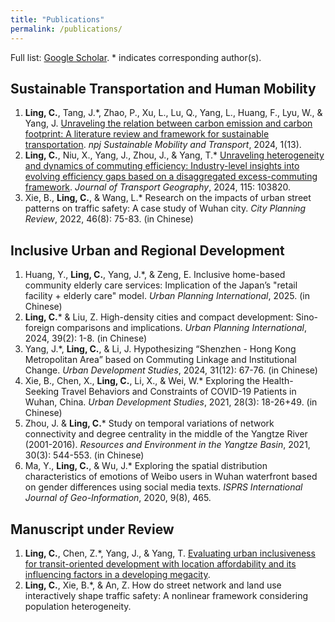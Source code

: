 ```yaml
---
title: "Publications"
permalink: /publications/
---
```


Full list: [Google Scholar](https://scholar.google.com/citations?user=BOv54g0AAAAJ&hl=en). * indicates corresponding author(s).

Sustainable Transportation and Human Mobility
-----
1. **Ling, C.**, Tang, J.*, Zhao, P., Xu, L., Lu, Q., Yang, L., Huang, F., Lyu, W., & Yang, J. [Unraveling the relation between carbon emission and carbon footprint: A literature review and framework for sustainable transportation](https://doi.org/10.1038/s44333-024-00013-5). _npj Sustainable Mobility and Transport_, 2024, 1(13).
2. **Ling, C.**, Niu, X., Yang, J., Zhou, J., & Yang, T.* [Unraveling heterogeneity and dynamics of commuting efficiency: Industry-level insights into evolving efficiency gaps based on a disaggregated excess-commuting framework](https://doi.org/10.1016/j.jtrangeo.2024.103820). _Journal of Transport Geography_, 2024, 115: 103820.
3. Xie, B., **Ling, C.**, & Wang, L.* Research on the impacts of urban street patterns on traffic safety: A case study of Wuhan city. _City Planning Review_, 2022, 46(8): 75-83. (in Chinese)

Inclusive Urban and Regional Development
-----
1.	Huang, Y., **Ling, C.**, Yang, J.*, & Zeng, E. Inclusive home-based community elderly care services: Implication of the Japan’s "retail facility + elderly care" model. _Urban Planning International_, 2025. (in Chinese)
2.	**Ling, C.*** & Liu, Z. High-density cities and compact development: Sino-foreign comparisons and implications. _Urban Planning International_, 2024, 39(2): 1-8. (in Chinese)
3.	Yang, J.*, **Ling, C.**, & Li, J. Hypothesizing “Shenzhen - Hong Kong Metropolitan Area” based on Commuting Linkage and Institutional Change. _Urban Development Studies_, 2024, 31(12): 67-76. (in Chinese)
4.	Xie, B., Chen, X., **Ling, C.**, Li, X., & Wei, W.* Exploring the Health-Seeking Travel Behaviors and Constraints of COVID-19 Patients in Wuhan, China. _Urban Development Studies_, 2021, 28(3): 18-26+49. (in Chinese)
6.	Zhou, J. & **Ling, C.*** Study on temporal variations of network connectivity and degree centrality in the middle of the Yangtze River (2001-2016). _Resources and Environment in the Yangtze Basin_, 2021, 30(3): 544-553. (in Chinese)
7.	Ma, Y., **Ling, C.**, & Wu, J.* Exploring the spatial distribution characteristics of emotions of Weibo users in Wuhan waterfront based on gender differences using social media texts. _ISPRS International Journal of Geo-Information_, 2020, 9(8), 465.

Manuscript under Review
-----
1. **Ling, C.**, Chen, Z.*, Yang, J., & Yang, T. [Evaluating urban inclusiveness for transit-oriented development with location affordability and its influencing factors in a developing megacity](https://dx.doi.org/10.2139/ssrn.5085292).
2. **Ling, C.**, Xie, B.*, & An, Z. How do street network and land use interactively shape traffic safety: A nonlinear framework considering population heterogeneity. 
